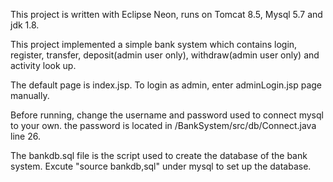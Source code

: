 This project is written with Eclipse Neon, runs on Tomcat 8.5, Mysql 5.7 and jdk 1.8.

This project implemented a simple bank system which contains login, register, transfer, deposit(admin user only), withdraw(admin user only) and activity look up.

The default page is index.jsp. To login as admin, enter adminLogin.jsp page manually.

Before running, change the username and password used to connect mysql to your own. the password is located in /BankSystem/src/db/Connect.java line 26.

The bankdb.sql file is the script used to create the database of the bank system. Excute "source bankdb,sql" under mysql to set up the database.